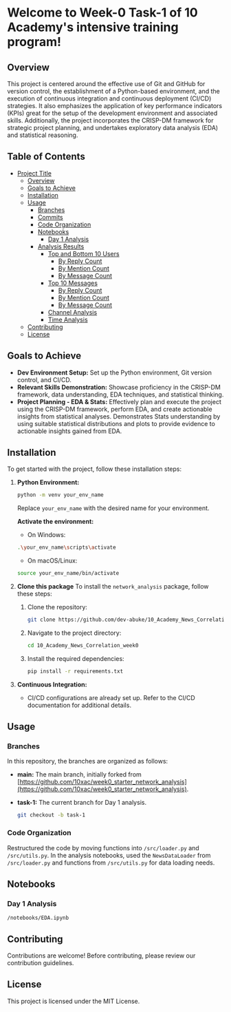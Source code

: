 # Welcome to Week-0 Task-1 of 10 Academy's intensive training program!

## Overview

This project is centered around the effective use of Git and GitHub for version control, the establishment of a Python-based environment, and the execution of continuous integration and continuous deployment (CI/CD) strategies. It also emphasizes the application of key performance indicators (KPIs) great for the setup of the development environment and associated skills. Additionally, the project incorporates the CRISP-DM framework for strategic project planning, and undertakes exploratory data analysis (EDA) and statistical reasoning.


## Table of Contents

- [Project Title](#Welcome-to-Week-0-Task-1-of-10-Academy's-intensive-training-program!)
  - [Overview](#overview)
  - [Goals to Achieve](#goals-to-achieve)
  - [Installation](#installation)
  - [Usage](#usage)
    - [Branches](#branches)
    - [Commits](#commits)
    - [Code Organization](#code-organization)
    - [Notebooks](#notebooks)
        - [Day 1 Analysis](#day-1-analysis)
    - [Analysis Results](#analysis-results)
        - [Top and Bottom 10 Users](#top-and-bottom-users)
            - [By Reply Count](#Reply-Count)
            - [By Mention Count](#Mention-Count)
            - [By Message Count](#Message-Count)
        - [Top 10 Messages](#top-messages)
            - [By Reply Count](#Replies)
            - [By Mention Count](#Reactions)
            - [By Message Count](#Mentions)
        - [Channel Analysis](#channel-analysis)
        - [Time Analysis](#time-analysis)
  - [Contributing](#contributing)
  - [License](#license)

## Goals to Achieve

- **Dev Environment Setup:** Set up the Python environment, Git version control, and CI/CD.
- **Relevant Skills Demonstration:** Showcase proficiency in the CRISP-DM framework, data understanding, EDA techniques, and statistical thinking.
- **Project Planning - EDA & Stats:** Effectively plan and execute the project using the CRISP-DM framework, perform EDA, and create actionable insights from statistical analyses. Demonstrates Stats understanding by using suitable statistical distributions and plots to provide evidence to actionable insights gained from EDA.

## Installation

To get started with the project, follow these installation steps:

1. **Python Environment:**
    ```bash
    python -m venv your_env_name
    ```

    Replace `your_env_name` with the desired name for your environment.
    
    **Activate the environment:**

    - On Windows:

    ```bash
    .\your_env_name\scripts\activate
    ```

    - On macOS/Linux:

    ```bash
    source your_env_name/bin/activate
    ```

2. **Clone this package**
    To install the `network_analysis` package, follow these steps:

    1. Clone the repository:
        ```bash
        git clone https://github.com/dev-abuke/10_Academy_News_Correlation_week0.git
        ```
    2. Navigate to the project directory:
        ```bash
        cd 10_Academy_News_Correlation_week0
        ```
    
    3. Install the required dependencies:
        ```bash
        pip install -r requirements.txt
        ```


3. **Continuous Integration:**
    - CI/CD configurations are already set up. Refer to the CI/CD documentation for additional details.

## Usage

### Branches

In this repository, the branches are organized as follows:

- **main:** The main branch, initially forked from [https://github.com/10xac/week0_starter_network_analysis](https://github.com/10xac/week0_starter_network_analysis).

- **task-1:** The current branch for Day 1 analysis. 

  ```bash
  git checkout -b task-1
    ```


### Code Organization

Restructured the code by moving functions into `/src/loader.py` and `/src/utils.py`. In the analysis notebooks, used the `NewsDataLoader` from `/src/loader.py` and functions from `/src/utils.py` for data loading needs.

## Notebooks
### Day 1 Analysis
`/notebooks/EDA.ipynb`

## Contributing
Contributions are welcome! Before contributing, please review our contribution guidelines.

##  License
This project is licensed under the MIT License.